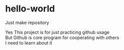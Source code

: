 # hello-world
Just make repository

Yes This project is for just practicing github usage</br>
But Github is core program for cooperating with others</br>
I need to learn about it
